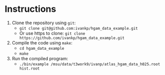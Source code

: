 # Instructions

1. Clone the repository using `git`:
    - `git clone git@github.com:ivankp/hgam_data_example.git`
    - Or use https to clone: `git clone https://github.com/ivankp/hgam_data_example.git`
2. Compile the code using `make`:
    - `cd hgam_data_example`
    - `make`
3. Run the compiled program:
    - `./bin/example /msu/data/t3work9/ivanp/atlas_hgam_data_h025.root hist.root`
